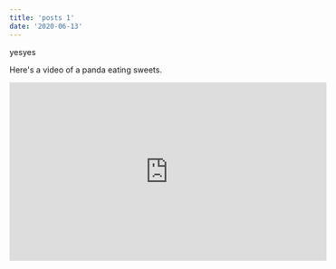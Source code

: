 ```yaml
---
title: 'posts 1'
date: '2020-06-13'
---
```


yesyes

Here's a video of a panda eating sweets.

<iframe width="560" height="315" src="https://www.youtube.com/embed/4n0xNbfJLR8" frameborder="0" allowfullscreen></iframe>
